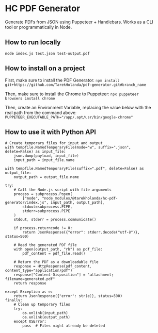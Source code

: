 # HC PDF Generator

Generate PDFs from JSON using Puppeteer + Handlebars. Works as a CLI tool or programmatically in Node.

## How to run locally
`node index.js test.json test-output.pdf`

## How to install on a project
First, make sure to install the PDF Generator:
`npm install git+https://github.com/TarekHolanda/pdf-generator.git#branch_name`

Then, make sure to install the Chrome to Puppeteer:
`npx puppeteer browsers install chrome`

Then, create an Environment Variable, replacing the value below with the real path from the command above:
`PUPPETEER_EXECUTABLE_PATH="/app/.apt/usr/bin/google-chrome"`

## How to use it with Python API
```
# Create temporary files for input and output
with tempfile.NamedTemporaryFile(mode="w", suffix=".json", delete=False) as input_file:
    json.dump(payload, input_file)
    input_path = input_file.name

with tempfile.NamedTemporaryFile(suffix=".pdf", delete=False) as output_file:
    output_path = output_file.name

try:
    # Call the Node.js script with file arguments
    process = subprocess.Popen(
        ["node", "node_modules/@tarekholanda/hc-pdf-generator/index.js", input_path, output_path],
        stdout=subprocess.PIPE,
        stderr=subprocess.PIPE
    )
    stdout, stderr = process.communicate()
    
    if process.returncode != 0:
        return JsonResponse({"error": stderr.decode("utf-8")}, status=500)
    
    # Read the generated PDF file
    with open(output_path, "rb") as pdf_file:
        pdf_content = pdf_file.read()
    
    # Return the PDF as a downloadable file
    response = HttpResponse(pdf_content, content_type="application/pdf")
    response["Content-Disposition"] = "attachment; filename=generated.pdf"
    return response

except Exception as e:
    return JsonResponse({"error": str(e)}, status=500)
finally:
    # Clean up temporary files
    try:
        os.unlink(input_path)
        os.unlink(output_path)
    except OSError:
        pass  # Files might already be deleted
```
